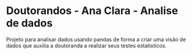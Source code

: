 # Doutorandos - Ana Clara - Analise de dados

Projeto para analisar dados usando pandas de forma a criar uma visão de dados que auxilia a doutoranda a realizar seus testes estatisticos.
